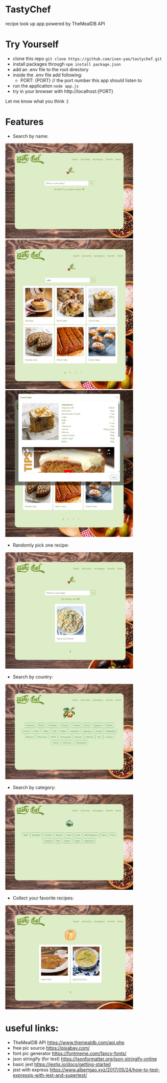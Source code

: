 # TastyChef
recipe look up app powered by TheMealDB API

# Try Yourself
- clone this repo `git clone https://github.com/iven-yao/tastychef.git`
- install packages through `npm install package.json`
- add an .env file to the root directory
- inside the .env file add following:
  - PORT: {PORT} // the port number this app should listen to
- run the application `node app.js`
- try in your browser with http://localhost:{PORT}

Let me know what you think :)

# Features
- Search by name:
<img src="/demo/feature1_1.jpeg" width="400">
<img src="/demo/feature1_2.jpeg" width="400">
<img src="/demo/feature1_3.jpeg" width="400">

- Randomly pick one recipe:
<img src="/demo/feature2_1.jpeg" width="400">

- Search by country:
<img src="/demo/feature3_1.jpeg" width="400">

- Search by category:
<img src="/demo/feature4_1.jpeg" width="400">

- Collect your favorite recipes:
<img src="/demo/feature5_1.jpeg" width="400">

# useful links:
- TheMealDB API https://www.themealdb.com/api.php
- free pic source https://pixabay.com/
- font pic generator https://fontmeme.com/fancy-fonts/
- json stringify (for test) https://jsonformatter.org/json-stringify-online
- basic jest https://jestjs.io/docs/getting-started
- jest with express https://www.albertgao.xyz/2017/05/24/how-to-test-expressjs-with-jest-and-supertest/
